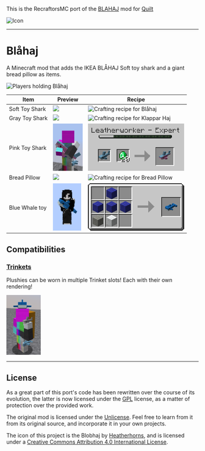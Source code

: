This is the RecraftorsMC port of the [BLAHAJ](https://github.com/Hibiii/Blahaj)
mod for [Quilt](https://quiltmc.org)

![Icon](.pretty_readme/icon.png)

---

# Blåhaj

A Minecraft mod that adds the IKEA BLÅHAJ Soft toy shark and a giant bread pillow as items.

![Players holding Blåhaj](./.pretty_readme/banner.png)

| Item           | Preview                                                          | Recipe                                                                      |
|----------------|------------------------------------------------------------------|-----------------------------------------------------------------------------|
| Soft Toy Shark | <img src="./.pretty_readme/preview_blue_shark.png" height=124/>  | ![Crafting recipe for Blåhaj](./.pretty_readme/recipe_blue_shark.png)       |
| Gray Toy Shark | <img src="./.pretty_readme/preview_gray_shark.png" height=124/>  | ![Crafting recipe for Klappar Haj](./.pretty_readme/trade_gray_shark.png)   |
| Pink Toy Shark | <img src="./.pretty_readme/preview_trans_shark.png" height=124/> | ![Crafting recipe for Beyou Blåhaj](./.pretty_readme/trade_trans_shark.png) |
| Bread Pillow   | <img src="./.pretty_readme/preview_bread.png" height=124/>       | ![Crafting recipe for Bread Pillow](./.pretty_readme/recipe_bread.png)      |
| Blue Whale toy | <img src="./.pretty_readme/preview_blue_whale.png" height=124/>  | ![Crafting recipe for Blavingad](./.pretty_readme/recipe_blue_whale.png)    |

## Compatibilities

### [Trinkets](https://github.com/emilyalexandra/trinkets)

Plushies can be worn in multiple Trinket slots! Each with their own rendering!

<img src="./.pretty_readme/preview_trinkets.png" width="90" />

---

## License

As a great part of this port's code has been rewritten over the course of its evolution, the latter is
now licensed under the [GPL](LICENSE) license, as a matter of protection over the provided work.

The original mod is licensed under the [Unlicense](https://github.com/Hibiii/Blahaj/LICENSE).
Feel free to learn from it from its original source, and incorporate it in your own projects.

The icon of this project is the Blobhaj by [Heatherhorns](https://www.weasyl.com/~heatherhorns),
and is licensed under a [Creative Commons Attribution 4.0 International License](http://creativecommons.org/licenses/by/4.0/).
